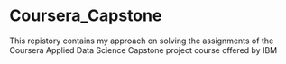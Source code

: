 # Coursera_Capstone
This repistory contains my approach on solving the assignments of the Coursera Applied Data Science Capstone project course offered by IBM
